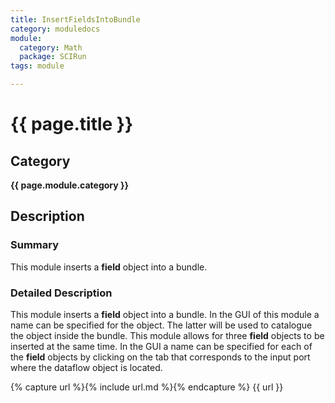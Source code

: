 ```yaml
---
title: InsertFieldsIntoBundle
category: moduledocs
module:
  category: Math
  package: SCIRun
tags: module

---
```


# {{ page.title }}

## Category

**{{ page.module.category }}**

## Description

### Summary

This module inserts a **field** object into a bundle.

### Detailed Description

This module inserts a **field** object into a bundle. In the GUI of this module a name can be specified for the object. The latter will be used to catalogue the object inside the bundle. This module allows for three **field** objects to be inserted at the same time. In the GUI a name can be specified for each of the **field** objects by clicking on the tab that corresponds to the input port where the dataflow object is located.

{% capture url %}{% include url.md %}{% endcapture %}
{{ url }}
